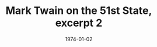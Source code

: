 --- 
draft: false
docset: how-did-nyc-segregate
bundle: racist-ableist-ideas
title: Mark Twain on the 51st State, excerpt 2
featured: mark-twain-on-51st-state-2.jpg
featuredAlt: Still image from a news report showing a young Puerto Rican woman being interviewed
layout: "tc-single"
hasContentInGallery: true
date: 1974-01-02
--- 